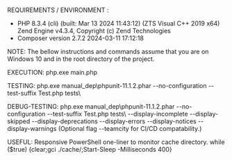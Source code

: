 REQUIREMENTS / ENVIRONMENT :
* PHP 8.3.4 (cli) (built: Mar 13 2024 11:43:12) (ZTS Visual C++ 2019 x64) Zend Engine v4.3.4, Copyright (c) Zend Technologies
* Composer version 2.7.2 2024-03-11 17:12:18

NOTE: The bellow instructions and commands assume that you are on Windows 10 and in the root directory of the project.

EXECUTION:
php.exe main.php

TESTING:
php.exe manual_dep\phpunit-11.1.2.phar --no-configuration --test-suffix Test.php tests\

DEBUG-TESTING:
php.exe manual_dep\phpunit-11.1.2.phar --no-configuration --test-suffix Test.php tests\ --display-incomplete --display-skipped --display-deprecations --display-errors --display-notices --display-warnings
(Optional flag --teamcity for CI/CD compatability.)

USEFUL:
Responsive PowerShell one-liner to monitor cache directory.
while ($true) {clear;gci ./cache/;Start-Sleep -Milliseconds 400}


